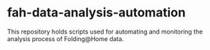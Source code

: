 # fah-data-analysis-automation
This repository holds scripts used for automating and monitoring the analysis process of Folding@Home data.
